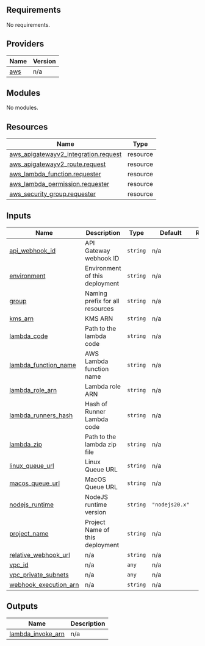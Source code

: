 <!-- BEGIN_TF_DOCS -->
## Requirements

No requirements.

## Providers

| Name | Version |
|------|---------|
| <a name="provider_aws"></a> [aws](#provider\_aws) | n/a |

## Modules

No modules.

## Resources

| Name | Type |
|------|------|
| [aws_apigatewayv2_integration.request](https://registry.terraform.io/providers/hashicorp/aws/latest/docs/resources/apigatewayv2_integration) | resource |
| [aws_apigatewayv2_route.request](https://registry.terraform.io/providers/hashicorp/aws/latest/docs/resources/apigatewayv2_route) | resource |
| [aws_lambda_function.requester](https://registry.terraform.io/providers/hashicorp/aws/latest/docs/resources/lambda_function) | resource |
| [aws_lambda_permission.requester](https://registry.terraform.io/providers/hashicorp/aws/latest/docs/resources/lambda_permission) | resource |
| [aws_security_group.requester](https://registry.terraform.io/providers/hashicorp/aws/latest/docs/resources/security_group) | resource |

## Inputs

| Name | Description | Type | Default | Required |
|------|-------------|------|---------|:--------:|
| <a name="input_api_webhook_id"></a> [api\_webhook\_id](#input\_api\_webhook\_id) | API Gateway webhook ID | `string` | n/a | yes |
| <a name="input_environment"></a> [environment](#input\_environment) | Environment of this deployment | `string` | n/a | yes |
| <a name="input_group"></a> [group](#input\_group) | Naming prefix for all resources | `string` | n/a | yes |
| <a name="input_kms_arn"></a> [kms\_arn](#input\_kms\_arn) | KMS ARN | `string` | n/a | yes |
| <a name="input_lambda_code"></a> [lambda\_code](#input\_lambda\_code) | Path to the lambda code | `string` | n/a | yes |
| <a name="input_lambda_function_name"></a> [lambda\_function\_name](#input\_lambda\_function\_name) | AWS Lambda function name | `string` | n/a | yes |
| <a name="input_lambda_role_arn"></a> [lambda\_role\_arn](#input\_lambda\_role\_arn) | Lambda role ARN | `string` | n/a | yes |
| <a name="input_lambda_runners_hash"></a> [lambda\_runners\_hash](#input\_lambda\_runners\_hash) | Hash of Runner Lambda code | `string` | n/a | yes |
| <a name="input_lambda_zip"></a> [lambda\_zip](#input\_lambda\_zip) | Path to the lambda zip file | `string` | n/a | yes |
| <a name="input_linux_queue_url"></a> [linux\_queue\_url](#input\_linux\_queue\_url) | Linux Queue URL | `string` | n/a | yes |
| <a name="input_macos_queue_url"></a> [macos\_queue\_url](#input\_macos\_queue\_url) | MacOS Queue URL | `string` | n/a | yes |
| <a name="input_nodejs_runtime"></a> [nodejs\_runtime](#input\_nodejs\_runtime) | NodeJS runtime version | `string` | `"nodejs20.x"` | no |
| <a name="input_project_name"></a> [project\_name](#input\_project\_name) | Project Name of this deployment | `string` | n/a | yes |
| <a name="input_relative_webhook_url"></a> [relative\_webhook\_url](#input\_relative\_webhook\_url) | n/a | `string` | n/a | yes |
| <a name="input_vpc_id"></a> [vpc\_id](#input\_vpc\_id) | n/a | `any` | n/a | yes |
| <a name="input_vpc_private_subnets"></a> [vpc\_private\_subnets](#input\_vpc\_private\_subnets) | n/a | `any` | n/a | yes |
| <a name="input_webhook_execution_arn"></a> [webhook\_execution\_arn](#input\_webhook\_execution\_arn) | n/a | `string` | n/a | yes |

## Outputs

| Name | Description |
|------|-------------|
| <a name="output_lambda_invoke_arn"></a> [lambda\_invoke\_arn](#output\_lambda\_invoke\_arn) | n/a |
<!-- END_TF_DOCS -->
